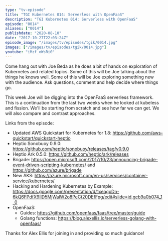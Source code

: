 ```yaml
---
type: "tv-episode"
title: "TGI Kubernetes 014: Serverless with OpenFaaS"
description: "TGI Kubernetes 014: Serverless with OpenFaaS"
episode: "0014"
aliases: ["0014"]
publishdate: "2020-08-10"
date: "2017-10-27T22:03:24Z"
episode_image: "/images/tv/episodes/tgik/0014.jpg"
images: ["/images/tv/episodes/tgik/0014.jpg"]
youtube: "iMzf_oWsRi0"
---
```


Come hang out with Joe Beda as he does a bit of hands on exploration of Kubernetes and related topics. Some of this will be Joe talking about the things he knows well. Some of this will be Joe exploring something new with the audience. Ask questions, comment and help decide where things go.

This week Joe will be digging into the OpenFaaS serverless framework.  This is a continuation from the last two weeks when he looked at kubeless and fission.  We&#39;ll be starting from scratch and see how far we can get.  We will also compare and contrast approaches.

Links from the episode:
* Updated AWS Quickstart for Kubernetes for 1.8: https://github.com/aws-quickstart/quickstart-heptio
* Heptio Sonobuoy 0.9.0: https://github.com/heptio/sonobuoy/releases/tag/v0.9.0
* Heptio Ark 0.5.0: https://github.com/heptio/ark/releases
* Brigade: https://open.microsoft.com/2017/10/23/announcing-brigade-event-driven-scripting-kubernetes/ and https://github.com/azure/brigade
* New AKS: https://azure.microsoft.com/en-us/services/container-service/kubernetes/
* Hacking and Hardening Kubernetes by Example: https://docs.google.com/presentation/d/1xeagoDn-6kQ6FPdfX9IlD5MjWalW2o8PeCt20DEfFpg/edit#slide=id.gcb9a0b074_1_0
* OpenFaaS:
  * Guides: https://github.com/openfaas/faas/tree/master/guide
  * Golang functions: https://blog.alexellis.io/serverless-golang-with-openfaas/

Thanks for Alex Ellis for joining in and providing so much guidance!

